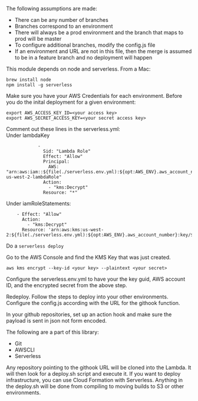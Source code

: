 The following assumptions are made:  
* There can be any number of branches
* Branches correspond to an environment
* There will always be a prod environment and the branch that maps to prod will be master
* To configure additional branches, modify the config.js file
* If an environment and URL are not in this file, then the merge is assumed to be in a feature branch and no deployment will happen

This module depends on node and serverless. From a Mac:
```
brew install node
npm install -g serverless
```

Make sure you have your AWS Credentials for each environment. Before you do the inital deployment for a given environment:
```
export AWS_ACCESS_KEY_ID=<your access key>
export AWS_SECRET_ACCESS_KEY=<your secret access key>
```

Comment out these lines in the serverless.yml:  
Under lambdaKey
```
            -
              Sid: "Lambda Role"
              Effect: "Allow"
              Principal:
                AWS: "arn:aws:iam::${file(./serverless.env.yml):${opt:AWS_ENV}.aws_account_number}:role/${self:service}-${opt:AWS_ENV}-us-west-2-lambdaRole"
              Action:
                - "kms:Decrypt"
              Resource: "*"
```
Under iamRoleStatements:
```
    - Effect: "Allow"
      Action:
        - "kms:Decrypt"
      Resource: 'arn:aws:kms:us-west-2:${file(./serverless.env.yml):${opt:AWS_ENV}.aws_account_number}:key/${file(./serverless.env.yml):${opt:AWS_ENV}.key_guid}'
```

Do a ```serverless deploy```

Go to the AWS Console and find the KMS Key that was just created.

```
aws kms encrypt --key-id <your key> --plaintext <your secret>
```

Configure the serverless.env.yml to have your the key guid, AWS account ID, and the encrypted secret from the above step.  

Redeploy. Follow the steps to deploy into your other environments. Configure the config.js according with the URL for the githook function.  

In your github repositories, set up an action hook and make sure the payload is sent in json not form encoded.  

The following are a part of this library:  
* Git
* AWSCLI
* Serverless

Any repository pointing to the githook URL will be cloned into the Lambda. It will then look for a deploy.sh script and execute it. 
If you want to deploy infrastructure, you can use Cloud Formation with Serverless. Anything in the deploy.sh will be done from compiling to moving builds to S3 or other environments.
